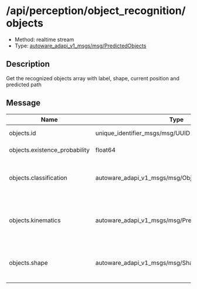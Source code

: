 <!-- This file is generated by a tool. Do not edit directly. -->

# /api/perception/object_recognition/objects

- Method: realtime stream
- Type: [autoware_adapi_v1_msgs/msg/PredictedObjects](../../../../types/autoware_adapi_v1_msgs/msg/predicted_objects.md)

## Description

Get the recognized objects array with label, shape, current position and predicted path

## Message

| Name                          | Type                                                 | Description                                                             |
| ----------------------------- | ---------------------------------------------------- | ----------------------------------------------------------------------- |
| objects.id                    | unique_identifier_msgs/msg/UUID                      | The UUID of each object                                                 |
| objects.existence_probability | float64                                              | the probility of the object exits                                       |
| objects.classification        | autoware_adapi_v1_msgs/msg/ObjectClassification[]    | The type of the object recognized and the confidence level              |
| objects.kinematics            | autoware_adapi_v1_msgs/msg/PredictedObjectKinematics | Consist of the object pose, twist, acceleration and the predicted_paths |
| objects.shape                 | autoware_adapi_v1_msgs/msg/Shape                     | describe the shapre of the object with dimension, and polygon           |
